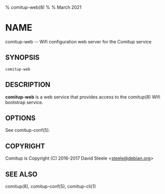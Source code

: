 % comitup-web(8)
%
% March 2021

# NAME

comitup-web -- Wifi configuration web server for the Comitup service

## SYNOPSIS

`comitup-web`

## DESCRIPTION

__comitup-web__ is a web service that provides access to the comitup(8) Wifi
bootstrap service.

## OPTIONS

See comitup-conf(5).

## COPYRIGHT

Comitup is Copyright (C) 2016-2017 David Steele &lt;steele@debian.org&gt;

## SEE ALSO

comitup(8), comitup-conf(5), comitup-cli(1)
